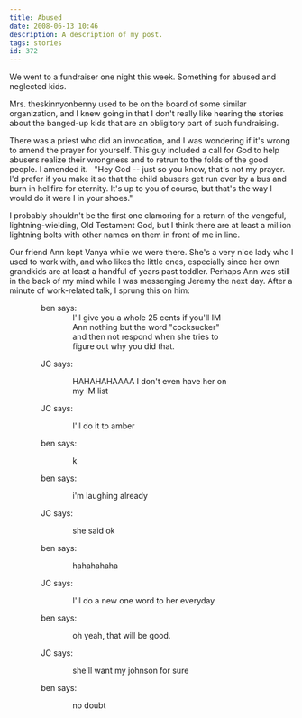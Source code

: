```yaml
---
title: Abused
date: 2008-06-13 10:46
description: A description of my post.
tags: stories
id: 372
---
```

We went to a fundraiser one night this week.  Something for abused and neglected kids.  

Mrs. theskinnyonbenny used to be on the board of some similar organization, and I knew going in that I don't really like hearing the stories about the banged-up kids that are an obligitory part of such fundraising.

There was a priest who did an invocation, and I was wondering if it's wrong to amend the prayer for yourself.  This guy included a call for God to help abusers realize their wrongness and to retrun to the folds of the good people.  I amended it.
<span class="spanEndPreview">&nbsp;</span>
"Hey God -- just so you know, that's not my prayer.  I'd prefer if you make it so that the child abusers get run over by a bus and burn in hellfire for eternity.  It's up to you of course, but that's the way I would do it were I in your shoes."

I probably shouldn't be the first one clamoring for a return of the vengeful, lightning-wielding, Old Testament God, but I think there are at least a million lightning bolts with other names on them in front of me in line.  

Our friend Ann kept Vanya while we were there.  She's a very nice lady who I used to work with, and who likes the little ones, especially since her own grandkids are at least a handful of years past toddler.  Perhaps Ann was still in the back of my mind while I was messenging Jeremy the next day.  After a minute of work-related talk, I sprung this on him:

<div style="padding-left: 4em; padding-right: 8em;">
ben says:
<div style="padding-left: 4em;">I'll give you a whole 25 cents if you'll IM Ann nothing but the word "cocksucker" and then not respond when she tries to figure out why you did that.</div>

JC says:
<div style="padding-left: 4em;">HAHAHAHAAAA I don't even have her on my IM list</div>

JC says:
<div style="padding-left: 4em;">I'll do it to amber</div>

ben says:
<div style="padding-left: 4em;">k</div>

ben says:
<div style="padding-left: 4em;">i'm laughing already</div>

JC says:
<div style="padding-left: 4em;">she said ok</div>

ben says:
<div style="padding-left: 4em;">hahahahaha</div>

JC says:
<div style="padding-left: 4em;">I'll do a new one word to her everyday</div>

ben says:
<div style="padding-left: 4em;">oh yeah, that will be good.</div>

JC says:
<div style="padding-left: 4em;">she'll want my johnson for sure</div>

ben says:
<div style="padding-left: 4em;">no doubt</div>
</div>
